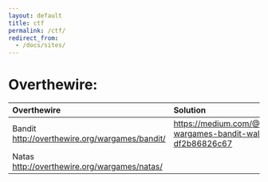 ```yaml
---
layout: default
title: ctf
permalink: /ctf/
redirect_from:
  - /docs/sites/
---
```


# Overthewire:

| Overthewire       | Solution          |
|:-------------|:-----------------|
| Bandit http://overthewire.org/wargames/bandit/ |  https://medium.com/@Kan1shka9/overthewire-wargames-bandit-walkthrough-df2b86826c67 |
| Natas http://overthewire.org/wargames/natas/    |   |
